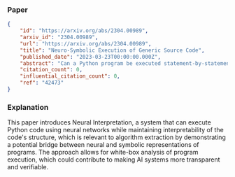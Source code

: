 ### Paper

```json
{
	"id": "https://arxiv.org/abs/2304.00989",
	"arxiv_id": "2304.00989",
	"url": "https://arxiv.org/abs/2304.00989",
	"title": "Neuro-Symbolic Execution of Generic Source Code",
	"published_date": "2023-03-23T00:00:00.000Z",
	"abstract": "Can a Python program be executed statement-by-statement by neural networks composed according to the source code? We formulate the Neuro-Symbolic Execution Problem and introduce Neural Interpretation (NI), the first neural model for the execution of generic source code that allows missing definitions. NI preserves source code structure, where every variable has a vector encoding, and every function executes a neural network. NI is a novel neural model of computers with a compiler architecture that can assemble neural layers\"programmed\"by source code. NI is the first neural model capable of executing Py150 dataset programs, including library functions without concrete inputs, and it can be trained with flexible code understanding objectives. We demonstrate white-box execution without concrete inputs for variable misuse localization and repair.",
	"citation_count": 0,
	"influential_citation_count": 0,
	"ref": "42473"
}
```

### Explanation

This paper introduces Neural Interpretation, a system that can execute Python code using neural networks while maintaining interpretability of the code's structure, which is relevant to algorithm extraction by demonstrating a potential bridge between neural and symbolic representations of programs. The approach allows for white-box analysis of program execution, which could contribute to making AI systems more transparent and verifiable.
